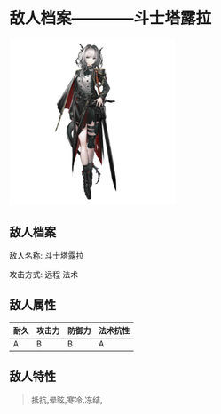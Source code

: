 # 敌人档案————斗士塔露拉

![斗士塔露拉](./eneIcons/斗士塔露拉.png)

## 敌人档案

敌人名称: 斗士塔露拉

攻击方式: 远程 法术

## 敌人属性

| 耐久      | 攻击力  | 防御力 | 法术抗性 |
|---------|------|-----|------|
| A | B | B | A |

## 敌人特性
> 抵抗,晕眩,寒冷,冻结,
